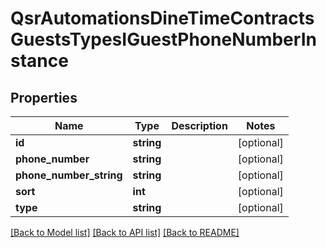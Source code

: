 # QsrAutomationsDineTimeContractsGuestsTypesIGuestPhoneNumberInstance

## Properties
Name | Type | Description | Notes
------------ | ------------- | ------------- | -------------
**id** | **string** |  | [optional] 
**phone_number** | **string** |  | [optional] 
**phone_number_string** | **string** |  | [optional] 
**sort** | **int** |  | [optional] 
**type** | **string** |  | [optional] 

[[Back to Model list]](../README.md#documentation-for-models) [[Back to API list]](../README.md#documentation-for-api-endpoints) [[Back to README]](../README.md)


